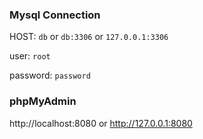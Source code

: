 ### Mysql Connection
HOST: `db` or `db:3306` or `127.0.0.1:3306`

user: `root`

password: `password`

### phpMyAdmin
http://localhost:8080 or http://127.0.0.1:8080

